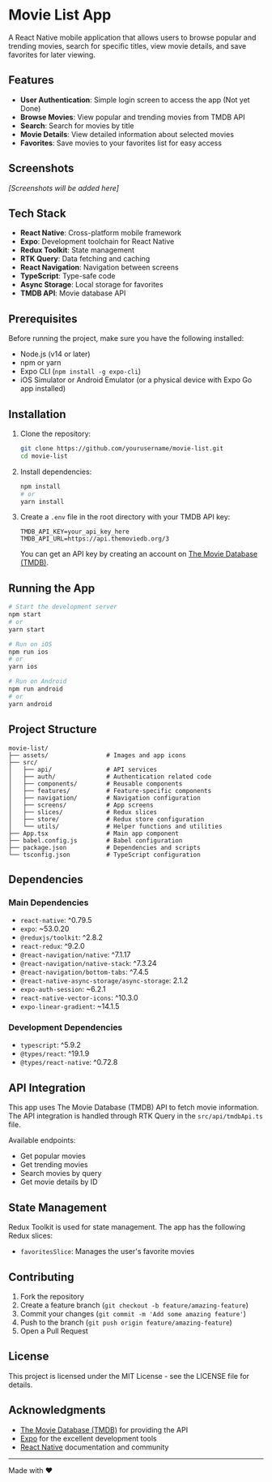# Movie List App

A React Native mobile application that allows users to browse popular and trending movies, search for specific titles, view movie details, and save favorites for later viewing.

## Features

- **User Authentication**: Simple login screen to access the app (Not yet Done)
- **Browse Movies**: View popular and trending movies from TMDB API
- **Search**: Search for movies by title
- **Movie Details**: View detailed information about selected movies
- **Favorites**: Save movies to your favorites list for easy access

## Screenshots

*[Screenshots will be added here]*

## Tech Stack

- **React Native**: Cross-platform mobile framework
- **Expo**: Development toolchain for React Native
- **Redux Toolkit**: State management
- **RTK Query**: Data fetching and caching
- **React Navigation**: Navigation between screens
- **TypeScript**: Type-safe code
- **Async Storage**: Local storage for favorites
- **TMDB API**: Movie database API

## Prerequisites

Before running the project, make sure you have the following installed:

- Node.js (v14 or later)
- npm or yarn
- Expo CLI (`npm install -g expo-cli`)
- iOS Simulator or Android Emulator (or a physical device with Expo Go app installed)

## Installation

1. Clone the repository:
   ```bash
   git clone https://github.com/yourusername/movie-list.git
   cd movie-list
   ```

2. Install dependencies:
   ```bash
   npm install
   # or
   yarn install
   ```

3. Create a `.env` file in the root directory with your TMDB API key:
   ```
   TMDB_API_KEY=your_api_key_here
   TMDB_API_URL=https://api.themoviedb.org/3
   ```

   You can get an API key by creating an account on [The Movie Database (TMDB)](https://www.themoviedb.org/documentation/api).

## Running the App

```bash
# Start the development server
npm start
# or
yarn start

# Run on iOS
npm run ios
# or
yarn ios

# Run on Android
npm run android
# or
yarn android
```

## Project Structure

```
movie-list/
├── assets/                # Images and app icons
├── src/
│   ├── api/               # API services
│   ├── auth/              # Authentication related code
│   ├── components/        # Reusable components
│   ├── features/          # Feature-specific components
│   ├── navigation/        # Navigation configuration
│   ├── screens/           # App screens
│   ├── slices/            # Redux slices
│   ├── store/             # Redux store configuration
│   └── utils/             # Helper functions and utilities
├── App.tsx                # Main app component
├── babel.config.js        # Babel configuration
├── package.json           # Dependencies and scripts
└── tsconfig.json          # TypeScript configuration
```

## Dependencies

### Main Dependencies

- `react-native`: ^0.79.5
- `expo`: ~53.0.20
- `@reduxjs/toolkit`: ^2.8.2
- `react-redux`: ^9.2.0
- `@react-navigation/native`: ^7.1.17
- `@react-navigation/native-stack`: ^7.3.24
- `@react-navigation/bottom-tabs`: ^7.4.5
- `@react-native-async-storage/async-storage`: 2.1.2
- `expo-auth-session`: ~6.2.1
- `react-native-vector-icons`: ^10.3.0
- `expo-linear-gradient`: ~14.1.5

### Development Dependencies

- `typescript`: ^5.9.2
- `@types/react`: ^19.1.9
- `@types/react-native`: ^0.72.8

## API Integration

This app uses The Movie Database (TMDB) API to fetch movie information. The API integration is handled through RTK Query in the `src/api/tmdbApi.ts` file.

Available endpoints:
- Get popular movies
- Get trending movies
- Search movies by query
- Get movie details by ID

## State Management

Redux Toolkit is used for state management. The app has the following Redux slices:
- `favoritesSlice`: Manages the user's favorite movies

## Contributing

1. Fork the repository
2. Create a feature branch (`git checkout -b feature/amazing-feature`)
3. Commit your changes (`git commit -m 'Add some amazing feature'`)
4. Push to the branch (`git push origin feature/amazing-feature`)
5. Open a Pull Request

## License

This project is licensed under the MIT License - see the LICENSE file for details.

## Acknowledgments

- [The Movie Database (TMDB)](https://www.themoviedb.org/) for providing the API
- [Expo](https://expo.dev/) for the excellent development tools
- [React Native](https://reactnative.dev/) documentation and community

---

Made with ❤️
